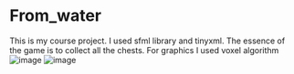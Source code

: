# From_water
This is my course project. I used sfml library and tinyxml. The essence of the game is to collect all the chests.
For graphics I used voxel algorithm
![image](https://user-images.githubusercontent.com/90469666/173960707-687de3fe-4603-4716-8956-333c72fa86e0.png)
![image](https://user-images.githubusercontent.com/90469666/173960723-e005b969-da0c-42ae-95cb-6a19d8680e66.png)
